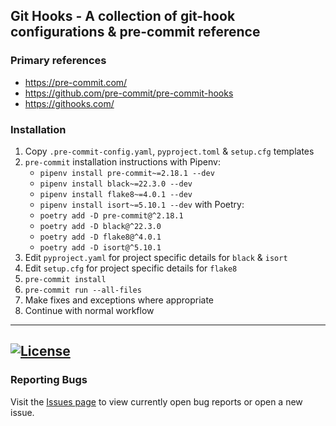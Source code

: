 ## Git Hooks - A collection of git-hook configurations & pre-commit reference


### Primary references
 - https://pre-commit.com/
 - https://github.com/pre-commit/pre-commit-hooks
 - https://githooks.com/

### Installation
1. Copy `.pre-commit-config.yaml`, `pyproject.toml` & `setup.cfg` templates
2. `pre-commit` installation instructions
  with Pipenv:
    - `pipenv install pre-commit~=2.18.1 --dev`
    - `pipenv install black~=22.3.0 --dev`
    - `pipenv install flake8~=4.0.1 --dev`
    - `pipenv install isort~=5.10.1 --dev`
  with Poetry:
    - `poetry add -D pre-commit@^2.18.1`
    - `poetry add -D black@^22.3.0`
    - `poetry add -D flake8@^4.0.1`
    - `poetry add -D isort@^5.10.1`
3. Edit `pyproject.yaml` for project specific details for `black` & `isort`
4. Edit `setup.cfg` for project specific details for `flake8`
5. `pre-commit install`
6. `pre-commit run --all-files`
7. Make fixes and exceptions where appropriate
8. Continue with normal workflow

---
[![License](https://img.shields.io/badge/license-MIT-green)](https://github.com/kevinbowen777/git-hooks/-/blob/master/LICENSE)
---
### Reporting Bugs

   Visit the [Issues page](https://github.com/kevinbowen777/git-hooks/issues)
      to view currently open bug reports or open a new issue.
